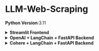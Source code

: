 # LLM-Web-Scraping

**Python Version**:3.11

<details>
  <summary><b> Streamlit Frontend</b></summary>

The code for the streamlit frontend is available [here](https://github.com/rukshar/LLM-Web-Scraping/tree/main/streamlit_frontend/scraper_ui.py).

The frontend has 2 fields: 
- URL text input field
- Attributes list input field

Upon clicking the **Extract Attributes** button, the script sends a POST request to a FastAPI API(*ttp://127.0.0.1:8000/extract*) endpoint with the provided URL and attributes.

![frontend](https://github.com/rukshar69/LLM-Web-Scraping/blob/main/streamlit_frontend/frontend.png)

The JSON response from the API is then displayed in the frontend. 

**Fault tolerance** is ensured by keeping the FastAPI API calling logic within try-except blocks. The script displays an error message if the API call fails and the except block handles the error.

## Running the Frontend

Create an Anaconda virtual environment with the following command:
```bash
conda create -n streamlit python=3.11
```

Activate the virtual environment with the following command:
```bash
conda activate streamlit
```

Install the required packages from the requirements.txt file with the following command:
```bash
pip install -r requirements_frontend.txt
```

To run the frontend, run the following command in the terminal:
```bash
streamlit run scraper_ui.py
```

The app runs on the address **http://127.0.0.1:8501**

</details>

<details>
<summary><b> OpenAI + LangChain + FastAPI Backend
</b></summary>

![Diagram](https://github.com/rukshar69/LLM-Web-Scraping/blob/main/openai_backend/web_scrape_llm.jpg)


## FastAPI API

The FastAPI API(*/extract*) is a RESTful API that takes a URL and a list of attribute names as input and returns the extracted attributes from the webpage after calling a method **scrape_with_playwright** that takes input the URL, the list of attribute names and the LLM. The LLM is set to OpenAI's **gpt-3.5-turbo**. The LLM is loaded here to prevent re-initialization of the LLM in the scrape_with_playwright method.

The code for API is in [fastapi_app.py](https://github.com/rukshar69/LLM-Web-Scraping/blob/main/openai_backend/fastapi_app.py)

## Extracting Schema Data from Web Page

The code for extracting scheme data from the web page is in [langchain_extractor.py](https://github.com/rukshar69/LLM-Web-Scraping/blob/main/openai_backend/langchain_extractor.py). Specifically, the code resides in the method **scrape_with_playwright**. The inputs to this method are the URL, the list of attribute names and the LLM. In this case, the LLM is OpenAI's **gpt-3.5-turbo**.

LangChain provides playwright-based **AsyncChromiumLoader** and beautiful-soup-based **BeautifulSoupTransformer** to extract the content from the web page.

A schema is constructed with the **properties** and **required** keys using the list of attribute names.

LangChain's **create_extraction_chain** method is then used to extract the information in a JSON-based format using the LLM, the schema, and the clean web page data.

**Fault tolerance** is ensured by keeping the **scrape_with_playwright** method within try-except blocks in the FastAPI API definition. The script displays an error message if the function call fails and the except block handles the error.

## Running the Backend

Create an Anaconda virtual environment with the following command:
```bash
conda create -n backend python=3.11
```

Activate the virtual environment with the following command:
```bash
conda activate backend
```

Install the required packages from the requirements.txt file with the following command:
```bash
pip install -r requirements_backend.txt
```

To run the backend, run the following command in the terminal:
```bash
uvicorn fastapi_app:app --reload
```

The API is available on the address **http://127.0.0.1:8000/extract**

</details>

<details>
<summary><b>Cohere + LangChain + FastAPI Backend</b></summary>

![cohere diagram](https://github.com/rukshar69/LLM-Web-Scraping/blob/main/cohere_backend/cohere_fastpi.jpg)

## Video Demonstration

![video](https://youtu.be/oXczizVHhuU)


## FastAPI API

The FastAPI API(*/extract*) is a RESTful API that takes a URL and a list of attribute names as input and returns the extracted attributes from the webpage after calling a method **scrape_extract** that takes input the URL and the list of attribute names.

The code for API is in [fastapi_cohere.py](https://github.com/rukshar69/LLM-Web-Scraping/blob/main/cohere_backend/fastapi_cohere.py)

## Extracting Schema Data from Web Page

The code for extracting schema data from the web page is in [cohere_extractor.py](https://github.com/rukshar69/LLM-Web-Scraping/blob/main/cohere_backend/cohere_extractor.py). Specifically, the code resides in the method **scrape_extract**. The inputs to this method are the URL and the list of attribute names.

**Web Scraping**:
LangChain provides playwright-based **AsyncChromiumLoader** and beautiful-soup-based **BeautifulSoupTransformer** to extract the content from the web page. However, running **AsyncChromiumLoader** with **FastAPI** led to an error about a conflict in async mechanisms. Therefore, the code in the **AsyncChromiumLoaderWrapper** class was created to address this issue. This Wrapper class inherits from the **AsyncChromiumLoader** class and adds more async-await keywords. The code for the wrapper class is taken from [here](https://github.com/langchain-ai/langchain/issues/10475#issuecomment-1715118795).

**Prompt Engineering**:
The cleaned html content along with the attributes are inserted into a prompt for the Cohere LLM. The prompt is designed to extract only the attribute/schema values from the html content.

**Cohere API**: Cohere provides free tier api to generate responses using its *command* model. The response is converted into a dictionary format and returned to FastAPI API function.

</details>